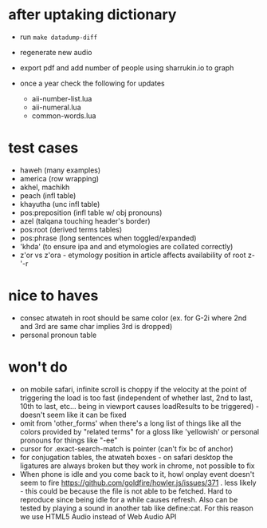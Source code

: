 # after uptaking dictionary
   * run `make datadump-diff`
   * regenerate new audio
   * export pdf and add number of people using sharrukin.io to graph

   * once a year check the following for updates
      * aii-number-list.lua
      * aii-numeral.lua
      * common-words.lua

# test cases
   * haweh (many examples)
   * america (row wrapping)
   * akhel, machikh
   * peach (infl table)
   * khayutha (unc infl table)
   * pos:preposition (infl table w/ obj pronouns)
   * azel (talqana touching header's border)
   * pos:root (derived terms tables)
   * pos:phrase (long sentences when toggled/expanded)
   * 'khda' (to ensure ipa and and etymologies are collated correctly)
   * z'or vs z'ora - etymology position in article affects availability of root z-'-r

# nice to haves
- consec atwateh in root should be same color (ex. for G-2i  where 2nd and 3rd are same char implies 3rd is dropped)
- personal pronoun table

# won't do
- on mobile safari, infinite scroll is choppy if the velocity at the point of triggering the load is too fast (independent of whether last, 2nd to last, 10th to last, etc... being in viewport causes loadResults to be triggered) - doesn't seem like it can be fixed
- omit from 'other_forms' when there's a long list of things like all the colors provided by "related terms" for a gloss like 'yellowish' or personal pronouns for things like "-ee"
- cursor for .exact-search-match is pointer (can't fix bc of anchor)
- for conjugation tables, the atwateh boxes - on safari desktop the ligatures are always broken but they work in chrome, not possible to fix
- When phone is idle and you come back to it, howl onplay event doesn't seem to fire https://github.com/goldfire/howler.js/issues/371 . less likely - this could be because the file is not able to be fetched.  Hard to reproduce since being idle for a while causes refresh.  Also can be tested by playing a sound in another tab like define:cat.  For this reason we use HTML5 Audio instead of Web Audio API
